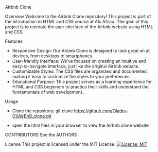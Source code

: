 Airbnb Clone

Overview
Welcome to the Airbnb Clone repository! This project is part of the introduction to HTML and CSS course at Alx Africa. The goal of this project is to recreate the user interface of the Airbnb website using HTML and CSS.

Features
* Responsive Design: Our Airbnb Clone is designed to look great on all devices, from desktops to smartphones.
* User-friendly Interface: We've focused on creating an intuitive and easy-to-navigate interface, just like the original Airbnb website.
* Customizable Styles: The CSS files are organized and documented, making it easy to customize the styles to your preferences.
* Educational Purpose: This project serves as a learning experience for HTML and CSS beginners to practice their skills and understand the fundamentals of web development..

Usage
* Clone the repository:
git clone https://github.com/Oladev-01/AirBnB_clone.git

* open the html files in your browser to view the Airbnb clone website

CONTRIBUTORS
See the AUTHORS

License
This project is licensed under the MIT License.
[![License: MIT](https://img.shields.io/badge/License-MIT-yellow.svg)](https://opensource.org/licenses/MIT)